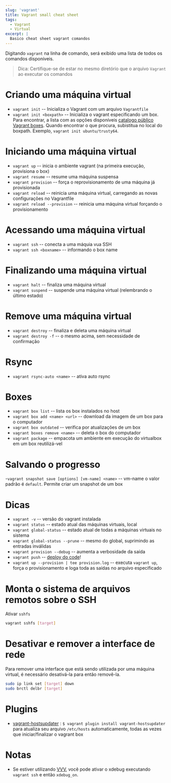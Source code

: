 ```yaml
---
slug: 'vagrant'
title: Vagrant small cheat sheet
tags:
  - Vagrant
  - Virtual
excerpt: |
  Basico cheat sheet vagrant comandos
---
```


Digitando `vagrant` na linha de comando, será exibido uma lista de todos os comandos disponíveis.

> Dica: Certifique-se de estar no mesmo diretório que o arquivo `Vagrant` ao executar os comandos

# Criando uma máquina virtual

- `vagrant init` -- Inicializa o Vagrant com um arquivo `Vagrantfile`
- `vagrant init <boxpath>` --  Inicializa o vagrant especificando um box. Para encontrar, a lista com as opções disponíveis [catalogo público Vagrant boxes](https://app.vagrantup.com/boxes/search). Quando encontrar o que procura, subistitua no local do boxpath. Exemplo, `vagrant init ubuntu/trusty64`.

# Iniciando uma máquina virtual

- `vagrant up` -- inicia o ambiente vagrant (na primeira execução, provisiona o box)
- `vagrant resume` -- resume uma máquina suspensa
- `vagrant provision` -- força o reprovisionamento de uma máquina já provisionada
- `vagrant reload` -- reinicia uma máquina virtual, carregando as novas configurações no Vagrantfile
- `vagrant reload --provision` -- reinicia uma máquina virtual forçando o provisionamento

# Acessando uma máquina virtual

- `vagrant ssh` -- conecta a uma máquia vua SSH
- `vagrant ssh <boxname>` -- informando o box name

# Finalizando uma máquina virtual

- `vagrant halt` -- finaliza uma máquina virtual
- `vagrant suspend` -- suspende uma máquina virtual (relembrando o último estado)

# Remove uma máquina virtual

- `vagrant destroy` -- finaliza e deleta uma máquina virtual
- `vagrant destroy -f` -- o mesmo acima, sem necessidade de confirmação

# Rsync

- `vagrant rsync-auto <name>` -- ativa auto rsync

# Boxes

- `vagrant box list` -- lista os box instalados no host
- `vagrant box add <name> <url>` -- download da imagem de um box para o computador
- `vagrant box outdated` -- verifica por atualizações de um box
- `vagrant boxes remove <name>` -- deleta o box do computador
- `vagrant package` -- empacota um ambiente em execução do virtualbox em um box reutilizá-vel

# Salvando o progresso

-`vagrant snapshot save [options] [vm-name] <name>` -- vm-name o valor padrão é `default`. Permite criar um snapshot de um box

# Dicas

- `vagrant -v` -- versão do vagrant instalada
- `vagrant status` -- estado atual das máquinas virtuais, local
- `vagrant global-status` -- estado atual de todas a máquinas virtuais no sistema
- `vagrant global-status --prune` -- mesmo do global, suprimindo as entradas inválidas
- `vagrant provision --debug` -- aumenta a verbosidade da saída
- `vagrant push` -- [deploy do code](http://docs.vagrantup.com/v2/push/index.html)!
- `vagrant up --provision | tee provision.log` -- executa `vagrant up`, força o provisionamento e loga toda as saídas no arquivo especificado

# Monta o sistema de arquivos remotos sobre o SSH

Ativar `sshfs`

```bash
vagrant sshfs [target]
```

# Desativar e remover a interface de rede

Para remover uma interface que está sendo utilizada por uma máquina virtual, é necessário desativá-la para então removê-la.

```bash
sudo ip link set [target] down
sudo brctl delbr [target]
```

# Plugins

- [vagrant-hostsupdater](https://github.com/cogitatio/vagrant-hostsupdater) : `$ vagrant plugin install vagrant-hostsupdater` para atualiza seu arquivo `/etc/hosts` automaticamente, todas as vezes que iniciar/finalizar o vagrant box

# Notas

- Se estiver utilizando [VVV](https://github.com/varying-vagrant-vagrants/vvv/), você pode ativar o xdebug executando `vagrant ssh` e então `xdebug_on`.
